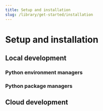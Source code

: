 ```yaml
---
title: Setup and installation
slug: /library/get-started/installation
---
```


# Setup and installation

## Local development

### Python environment managers

### Python package managers

## Cloud development
